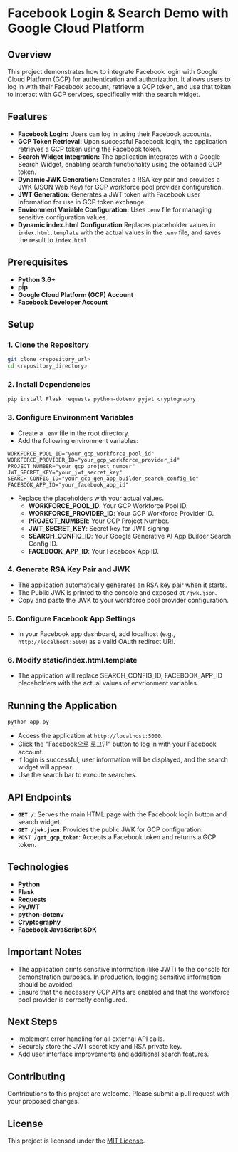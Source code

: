 # Facebook Login & Search Demo with Google Cloud Platform

## Overview

This project demonstrates how to integrate Facebook login with Google Cloud Platform (GCP) for authentication and authorization. It allows users to log in with their Facebook account, retrieve a GCP token, and use that token to interact with GCP services, specifically with the search widget.

## Features

- **Facebook Login:** Users can log in using their Facebook accounts.
- **GCP Token Retrieval:** Upon successful Facebook login, the application retrieves a GCP token using the Facebook token.
- **Search Widget Integration:** The application integrates with a Google Search Widget, enabling search functionality using the obtained GCP token.
- **Dynamic JWK Generation:** Generates a RSA key pair and provides a JWK (JSON Web Key) for GCP workforce pool provider configuration.
- **JWT Generation:** Generates a JWT token with Facebook user information for use in GCP token exchange.
- **Environment Variable Configuration:** Uses `.env` file for managing sensitive configuration values.
- **Dynamic index.html Configuration** Replaces placeholder values in `index.html.template` with the actual values in the `.env` file, and saves the result to `index.html`

## Prerequisites

- **Python 3.6+**
- **pip**
- **Google Cloud Platform (GCP) Account**
- **Facebook Developer Account**

## Setup

### 1. Clone the Repository
```bash
git clone <repository_url>
cd <repository_directory>
```

### 2. Install Dependencies
```bash
pip install Flask requests python-dotenv pyjwt cryptography
```

### 3. Configure Environment Variables

- Create a `.env` file in the root directory.
- Add the following environment variables:

```
WORKFORCE_POOL_ID="your_gcp_workforce_pool_id"
WORKFORCE_PROVIDER_ID="your_gcp_workforce_provider_id"
PROJECT_NUMBER="your_gcp_project_number"
JWT_SECRET_KEY="your_jwt_secret_key"
SEARCH_CONFIG_ID="your_gcp_gen_app_builder_search_config_id"
FACEBOOK_APP_ID="your_facebook_app_id"
```

- Replace the placeholders with your actual values.
    - **WORKFORCE_POOL_ID**: Your GCP Workforce Pool ID.
    - **WORKFORCE_PROVIDER_ID**: Your GCP Workforce Provider ID.
    - **PROJECT_NUMBER**: Your GCP Project Number.
    - **JWT_SECRET_KEY**: Secret key for JWT signing.
    - **SEARCH_CONFIG_ID**: Your Google Generative AI App Builder Search Config ID.
    - **FACEBOOK_APP_ID**: Your Facebook App ID.

### 4. Generate RSA Key Pair and JWK
- The application automatically generates an RSA key pair when it starts.
- The Public JWK is printed to the console and exposed at `/jwk.json`.
- Copy and paste the JWK to your workforce pool provider configuration.

### 5. Configure Facebook App Settings
- In your Facebook app dashboard, add localhost (e.g., `http://localhost:5000`) as a valid OAuth redirect URI.

### 6. Modify static/index.html.template
-  The application will replace SEARCH_CONFIG_ID, FACEBOOK_APP_ID placeholders with the actual values of envrionment variables.

## Running the Application

```bash
python app.py
```

- Access the application at `http://localhost:5000`.
- Click the "Facebook으로 로그인" button to log in with your Facebook account.
- If login is successful, user information will be displayed, and the search widget will appear.
- Use the search bar to execute searches.

## API Endpoints

- **`GET /`**: Serves the main HTML page with the Facebook login button and search widget.
- **`GET /jwk.json`**: Provides the public JWK for GCP configuration.
- **`POST /get_gcp_token`**: Accepts a Facebook token and returns a GCP token.

## Technologies

- **Python**
- **Flask**
- **Requests**
- **PyJWT**
- **python-dotenv**
- **Cryptography**
- **Facebook JavaScript SDK**

## Important Notes

- The application prints sensitive information (like JWT) to the console for demonstration purposes. In production, logging sensitive information should be avoided.
- Ensure that the necessary GCP APIs are enabled and that the workforce pool provider is correctly configured.

## Next Steps

- Implement error handling for all external API calls.
- Securely store the JWT secret key and RSA private key.
- Add user interface improvements and additional search features.

## Contributing

Contributions to this project are welcome. Please submit a pull request with your proposed changes.

## License

This project is licensed under the [MIT License](LICENSE).
